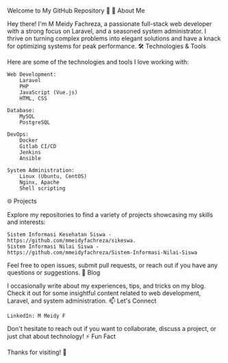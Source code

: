 Welcome to My GitHub Repository 👋
🚀 About Me

Hey there! I'm M Meidy Fachreza, a passionate full-stack web developer with a strong focus on Laravel, and a seasoned system administrator. I thrive on turning complex problems into elegant solutions and have a knack for optimizing systems for peak performance.
🛠️ Technologies & Tools

Here are some of the technologies and tools I love working with:

    Web Development:
        Laravel
        PHP
        JavaScript (Vue.js)
        HTML, CSS

    Database:
        MySQL
        PostgreSQL

    DevOps:
        Docker
        Gitlab CI/CD
        Jenkins
        Ansible

    System Administration:
        Linux (Ubuntu, CentOS)
        Nginx, Apache
        Shell scripting

🌐 Projects

Explore my repositories to find a variety of projects showcasing my skills and interests:

    Sistem Informasi Kesehatan Siswa - https://github.com/mmeidyfachreza/sikeswa.
    Sistem Informasi Nilai Siswa - https://github.com/mmeidyfachreza/Sistem-Informasi-Nilai-Siswa

Feel free to open issues, submit pull requests, or reach out if you have any questions or suggestions.
📝 Blog

I occasionally write about my experiences, tips, and tricks on my blog. Check it out for some insightful content related to web development, Laravel, and system administration.
📫 Let's Connect

    LinkedIn: M Meidy F

Don't hesitate to reach out if you want to collaborate, discuss a project, or just chat about technology!
⚡ Fun Fact

Thanks for visiting! 🚀
